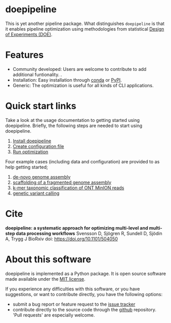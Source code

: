 # doepipeline

This is yet another pipeline package. What distinguishes `doepipeline` is
that it enables pipeline optimization using methodologies from statistical
[Design of Experiments (DOE)](https://en.wikipedia.org/wiki/Design_of_experiments).

# Features
* Community developed: Users are welcome to contribute to add additional funtionality.  .
* Installation: Easy installation through [conda](http://conda-forge.org/) or [PyPI](https://pypi.org/).
* Generic: The optimization is useful for all kinds of CLI applications.


# Quick start links
Take a look at the usage documentation to getting started using doepipeline. Briefly, the following steps are needed to start using doepipeline.

1. [Install doepipeline](https://github.com/clicumu/doepipeline/wiki/Installation)
2. [Create configuration file](https://github.com/clicumu/doepipeline/wiki/Configuration-file)
3. [Run optimization](https://github.com/clicumu/doepipeline/wiki/Usage)

Four example cases (including data and configuration) are provided to as help getting started; 
1) [de-novo genome assembly](https://github.com/clicumu/doepipeline/wiki/Case-1)
2) [scaffolding of a fragmented genome assembly](https://github.com/clicumu/doepipeline/wiki/Case-2)
3) [k-mer taxonomic classification of ONT MinION reads](https://github.com/clicumu/doepipeline/wiki/Case-3) 
4) [genetic variant calling](https://github.com/clicumu/doepipeline/wiki/Case-4)


# Cite
__doepipeline: a systematic approach for optimizing multi-level and multi-step data processing workflows__ Svensson D, Sjögren R, Sundell D, Sjödin A, Trygg J BioRxiv doi: https://doi.org/10.1101/504050

# About this software
doepipeline is implemented as a Python package. It is open source software made available
under the [MIT license](LICENSE).

If you experience any difficulties with this software, or you have suggestions, or want
to contribute directly, you have the following options:

- submit a bug report or feature request to the 
  [issue tracker](https://github.com/clicumu/doepipeline/issues)
- contribute directly to the source code through the 
  [github](https://github.com/clicumu/doepipeline) repository. 'Pull requests' are
  especially welcome.
